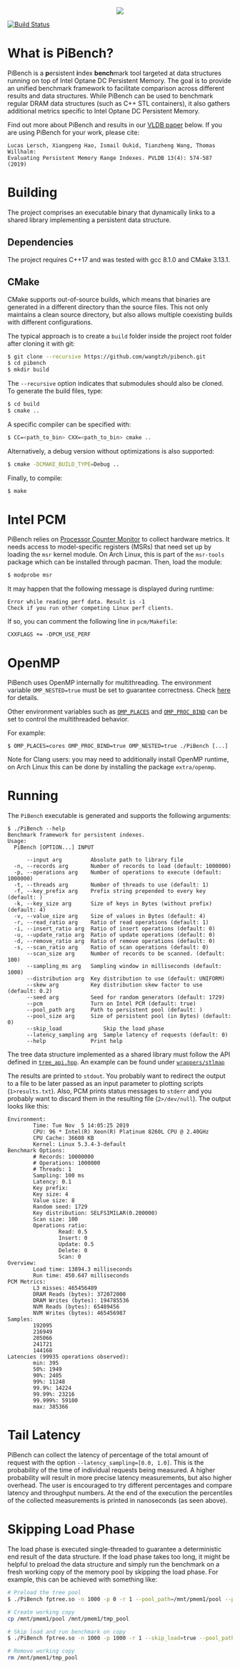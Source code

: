 <p align="center"> <img src="https://user-images.githubusercontent.com/7251387/73837645-2d9b8700-4812-11ea-8b5e-7cee08a52aac.png"></p>

[![Build Status](https://dev.azure.com/pibench/pibench-pipelines/_apis/build/status/wangtzh.pibench?branchName=master)](https://dev.azure.com/pibench/pibench-pipelines/_build/latest?definitionId=1&branchName=master)

# What is PiBench?
PiBench is a **p**ersistent **i**ndex **bench**mark tool targeted at data structures running on top of Intel Optane DC Persistent Memory.
The goal is to provide an unified benchmark framework to facilitate comparison across different results and data structures.
While PiBench can be used to benchmark regular DRAM data structures (such as C++ STL containers), it also gathers additional metrics specific to Intel Optane DC Persistent Memory.

Find out more about PiBench and results in our [VLDB paper](http://www.vldb.org/pvldb/vol13/p574-lersch.pdf) below. If you are using PiBench for your work, please cite:

````
Lucas Lersch, Xiangpeng Hao, Ismail Oukid, Tianzheng Wang, Thomas Willhalm:
Evaluating Persistent Memory Range Indexes. PVLDB 13(4): 574-587 (2019)
````

# Building
The project comprises an executable binary that dynamically links to a shared library implementing a persistent data structure.

## Dependencies
The project requires C++17 and was tested with gcc 8.1.0 and CMake 3.13.1.

## CMake
CMake supports out-of-source builds, which means that binaries are generated in a different directory than the source files. This not only maintains a clean source directory, but also allows multiple coexisting builds with different configurations.

The typical approach is to create a `build` folder inside the project root folder after cloning it with git:
```bash
$ git clone --recursive https://github.com/wangtzh/pibench.git
$ cd pibench
$ mkdir build
```

The `--recursive` option indicates that submodules should also be cloned. To generate the build files, type:
```bash
$ cd build
$ cmake ..
```

A specific compiler can be specified with:
```bash
$ CC=<path_to_bin> CXX=<path_to_bin> cmake ..
```

Alternatively, a debug version without optimizations is also supported:
```bash
$ cmake -DCMAKE_BUILD_TYPE=Debug ..
```

Finally, to compile:
```bash
$ make
```
# Intel PCM
PiBench relies on [Processor Counter Monitor](https://github.com/opcm/pcm) to collect hardware metrics.
It needs access to model-specific registers (MSRs) that need set up by loading
the `msr` kernel module. On Arch Linux, this is part of the `msr-tools` package
which can be installed through pacman. Then, load the module:
```bash
$ modprobe msr
```
It may happen that the following message is displayed during runtime:
```
Error while reading perf data. Result is -1
Check if you run other competing Linux perf clients.
```
If so, you can comment the following line in `pcm/Makefile`:
```
CXXFLAGS += -DPCM_USE_PERF
```

# OpenMP
PiBench uses OpenMP internally for multithreading.
The environment variable `OMP_NESTED=true` must be set to guarantee correctness.
Check [here](https://docs.microsoft.com/en-us/cpp/parallel/openmp/reference/openmp-environment-variables?view=vs-2019#omp-nested) for details.

Other environment variables such as [`OMP_PLACES`](https://gnu.huihoo.org/gcc/gcc-4.9.4/libgomp/OMP_005fPLACES.html#OMP_005fPLACES) and [`OMP_PROC_BIND`](https://gnu.huihoo.org/gcc/gcc-4.9.4/libgomp/OMP_005fPROC_005fBIND.html) can be set to control the multithreaded behavior.

For example:

`$ OMP_PLACES=cores OMP_PROC_BIND=true OMP_NESTED=true ./PiBench [...]`

Note for Clang users: you may need to additionally install OpenMP runtime, on Arch Linux this can be done by installing the package `extra/openmp`.


# Running
The `PiBench` executable is generated and supports the following arguments:
```
$ ./PiBench --help
Benchmark framework for persistent indexes.
Usage:
  PiBench [OPTION...] INPUT

      --input arg         Absolute path to library file
  -n, --records arg       Number of records to load (default: 1000000)
  -p, --operations arg    Number of operations to execute (default: 1000000)
  -t, --threads arg       Number of threads to use (default: 1)
  -f, --key_prefix arg    Prefix string prepended to every key (default: )
  -k, --key_size arg      Size of keys in Bytes (without prefix) (default: 4)
  -v, --value_size arg    Size of values in Bytes (default: 4)
  -r, --read_ratio arg    Ratio of read operations (default: 1)
  -i, --insert_ratio arg  Ratio of insert operations (default: 0)
  -u, --update_ratio arg  Ratio of update operations (default: 0)
  -d, --remove_ratio arg  Ratio of remove operations (default: 0)
  -s, --scan_ratio arg    Ratio of scan operations (default: 0)
      --scan_size arg     Number of records to be scanned. (default: 100)
      --sampling_ms arg   Sampling window in milliseconds (default: 1000)
      --distribution arg  Key distribution to use (default: UNIFORM)
      --skew arg          Key distribution skew factor to use (default: 0.2)
      --seed arg          Seed for random generators (default: 1729)
      --pcm               Turn on Intel PCM (default: true)
      --pool_path arg     Path to persistent pool (default: )
      --pool_size arg     Size of persistent pool (in Bytes) (default: 0)
      --skip_load             Skip the load phase
      --latency_sampling arg  Sample latency of requests (default: 0)
      --help              Print help
```
The tree data structure implemented as a shared library must follow the API defined in [`tree_api.hpp`](include/tree_api.hpp).
An example can be found under [`wrappers/stlmap`](wrappers/stlmap)

The results are printed to `stdout`.
You probably want to redirect the output to a file to be later passed as an input parameter to plotting scripts (`1>results.txt`).
Also, PCM prints status messages to `stderr` and you probably want to discard them in the resulting file (`2>/dev/null`).
The output looks like this:
```
Environment:
        Time: Tue Nov  5 14:05:25 2019
        CPU: 96 * Intel(R) Xeon(R) Platinum 8260L CPU @ 2.40GHz
        CPU Cache: 36608 KB
        Kernel: Linux 5.3.4-3-default
Benchmark Options:
        # Records: 10000000
        # Operations: 1000000
        # Threads: 1
        Sampling: 100 ms
        Latency: 0.1
        Key prefix:
        Key size: 4
        Value size: 8
        Random seed: 1729
        Key distribution: SELFSIMILAR(0.200000)
        Scan size: 100
        Operations ratio:
                Read: 0.5
                Insert: 0
                Update: 0.5
                Delete: 0
                Scan: 0
Overview:
        Load time: 13894.3 milliseconds
        Run time: 450.647 milliseconds
PCM Metrics:
        L3 misses: 465456489
        DRAM Reads (bytes): 372072000
        DRAM Writes (bytes): 194785536
        NVM Reads (bytes): 65489456
        NVM Writes (bytes): 465456987
Samples:
        192095
        216949
        205066
        241721
        144168
Latencies (99935 operations observed):
        min: 395
        50%: 1949
        90%: 2405
        99%: 11248
        99.9%: 14224
        99.99%: 23216
        99.999%: 59100
        max: 385366
```
# Tail Latency
PiBench can collect the latency of percentage of the total amount of request with the option `--latency_sampling=[0.0, 1.0]`.
This is the probability of the time of individual requests being measured.
A higher probability will result in more precise latency measurements, but also higher overhead.
The user is encouraged to try different percentages and compare latency and throughput numbers.
At the end of the execution the percentiles of the collected measurements is printed in nanoseconds (as seen above).

# Skipping Load Phase
The load phase is executed single-threaded to guarantee a deterministic end result of the data structure.
If the load phase takes too long, it might be helpful to preload the data structure and simply run the benchmark on a fresh working copy of the memory pool by skipping the load phase.
For example, this can be achieved with something like:
```bash
# Preload the tree pool
$ ./PiBench fptree.so -n 1000 -p 0 -r 1 --pool_path=/mnt/pmem1/pool --pool_size=4294967296

# Create working copy
cp /mnt/pmem1/pool /mnt/pmem1/tmp_pool

# Skip load and run benchmark on copy
$ ./PiBench fptree.so -n 1000 -p 1000 -r 1 --skip_load=true --pool_path=/mnt/pmem1/tmp_pool --pool_size=4294967296

# Remove working copy
rm /mnt/pmem1/tmp_pool
```
